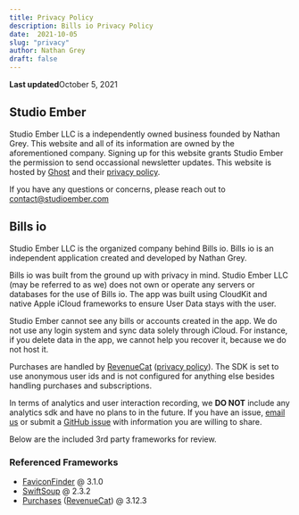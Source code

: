 ```yaml
---
title: Privacy Policy
description: Bills io Privacy Policy
date:  2021-10-05
slug: "privacy"
author: Nathan Grey
draft: false
---
```


**Last updated**October 5, 2021

## Studio Ember

Studio Ember LLC is a independently owned business founded by Nathan Grey. This website and all of its information are owned by the aforementioned company. Signing up for this website grants Studio Ember the permission to send occassional newsletter updates. This website is hosted by [Ghost](https://ghost.org/) and their [privacy policy](https://ghost.org/privacy/).

If you have any questions or concerns, please reach out to [contact@studioember.com](mailto:contact@studioember.com)

## Bills io

Studio Ember LLC is the organized company behind Bills io. Bills io is an independent application created and developed by Nathan Grey.

Bills io was built from the ground up with privacy in mind. Studio Ember LLC (may be referred to as we) does not own or operate any servers or databases for the use of Bills io. The app was built using CloudKit and native Apple iCloud frameworks to ensure User Data stays with the user.

Studio Ember cannot see any bills or accounts created in the app. We do not use any login system and sync data solely through iCloud. For instance, if you delete data in the app, we cannot help you recover it, because we do not host it.

Purchases are handled by [RevenueCat](https://www.revenuecat.com/) ([privacy policy](https://www.revenuecat.com/privacy)). The SDK is set to use anonymous user ids and is not configured for anything else besides handling purchases and subscriptions.

In terms of analytics and user interaction recording, we **DO NOT** include any analytics sdk and have no plans to in the future. If you have an issue, [email us](mailto:contact@studioember.com) or submit a [GitHub issue](https://github.com/studioember/billsio.app/issues/new) with information you are willing to share.

Below are the included 3rd party frameworks for review.

### Referenced Frameworks

- [FaviconFinder](https://github.com/will-lumley/FaviconFinder) @ 3.1.0
- [SwiftSoup](https://github.com/scinfu/SwiftSoup) @ 2.3.2
- [Purchases](https://github.com/RevenueCat/purchases-ios) ([RevenueCat](https://www.revenuecat.com/)) @ 3.12.3
